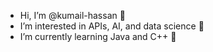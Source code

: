 - Hi, I’m @kumail-hassan 👋
- I’m interested in APIs, AI, and data science 👀
- I’m currently learning Java and C++ 🌱

<!---
kumail-hassan/kumail-hassan is a ✨ special ✨ repository because its `README.md` (this file) appears on your GitHub profile.
You can click the Preview link to take a look at your changes.
--->
